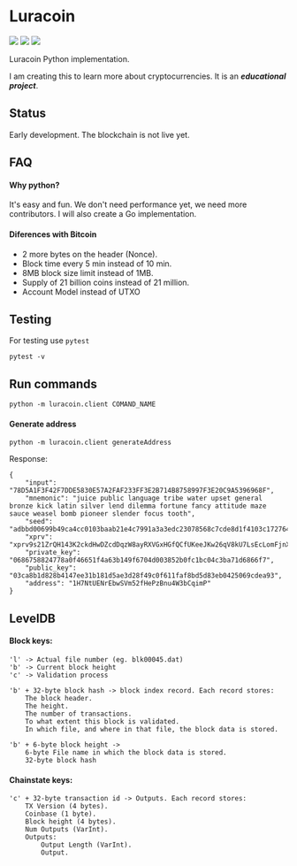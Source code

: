 # Luracoin
![](https://travis-ci.com/luracoin/luracoin-python.svg?branch=master)
![](https://img.shields.io/badge/code%20style-black-000000.svg)
![](https://img.shields.io/badge/status-in%20development-red.svg)

Luracoin Python implementation.

I am creating this to learn more about cryptocurrencies. It is an __*educational project*__.

## Status
Early development. The blockchain is not live yet.


## FAQ
#### Why python?
It's easy and fun. We don't need performance yet, we need more contributors. I will also create a Go implementation.

#### Diferences with Bitcoin 
- 2 more bytes on the header (Nonce).  
- Block time every 5 min instead of 10 min.  
- 8MB block size limit instead of 1MB.
- Supply of 21 billion coins instead of 21 million.
- Account Model instead of UTXO


## Testing
For testing use ```pytest```
```shell
pytest -v
```

## Run commands
```
python -m luracoin.client COMAND_NAME
```

#### Generate address

```
python -m luracoin.client generateAddress
```

Response:
```
{
    "input": "78D5A1F3F42F7DDE5830E57A2FAF233FF3E2B714B8758997F3E20C9A5396968F",
    "mnemonic": "juice public language tribe water upset general bronze kick latin silver lend dilemma fortune fancy attitude maze sauce weasel bomb pioneer slender focus tooth",
    "seed": "adbbd00699b49ca4cc0103baab21e4c7991a3a3edc23078568c7cde8d1f4103c1727644f7f4e45e5277948485e74ae32048ea37db07f340cf0e6e24314cd02b9",
    "xprv": "xprv9s21ZrQH143K2ckdHwDZcdDqzW8ayRXVGxHGfQCfUKeeJKw26qV8kU7LsEcLomFjnXCBzQVEsBvMxVYQ1yjBz7S2QQ4DCXSYj6LFs7cc366",
    "private_key": "0686758824778a0f46651f4a63b149f6704d003852b0fc1bc04c3ba71d6866f7",
    "public_key": "03ca8b1d828b4147ee31b181d5ae3d28f49c0f611faf8bd5d83eb0425069cdea93",
    "address": "1H7NtUENrEbwSVm52fHePzBnu4W3bCqimP"
}
```

## LevelDB 

#### Block keys:

```
'l' -> Actual file number (eg. blk00045.dat)  
'b' -> Current block height
'c' -> Validation process

'b' + 32-byte block hash -> block index record. Each record stores:  
	The block header.  
	The height.  
	The number of transactions.  
	To what extent this block is validated.  
	In which file, and where in that file, the block data is stored.

'b' + 6-byte block height -> 
	6-byte File name in which the block data is stored.
	32-byte block hash
```
  

#### Chainstate keys:

```
'c' + 32-byte transaction id -> Outputs. Each record stores:  
    TX Version (4 bytes).
    Coinbase (1 byte).
    Block height (4 bytes).
    Num Outputs (VarInt).
    Outputs:
        Output Length (VarInt).
        Output.

```
